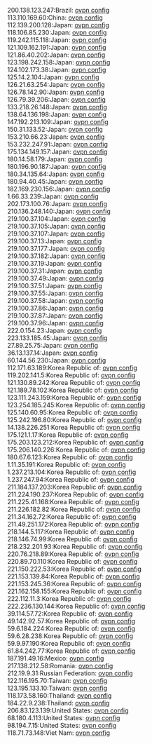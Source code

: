 200.138.123.247:Brazil: [ovpn config](vpn/200_138_123_247.ovpn)  
113.110.169.60:China: [ovpn config](vpn/113_110_169_60.ovpn)  
112.139.200.128:Japan: [ovpn config](vpn/112_139_200_128.ovpn)  
118.106.85.230:Japan: [ovpn config](vpn/118_106_85_230.ovpn)  
119.242.115.118:Japan: [ovpn config](vpn/119_242_115_118.ovpn)  
121.109.162.191:Japan: [ovpn config](vpn/121_109_162_191.ovpn)  
121.86.40.202:Japan: [ovpn config](vpn/121_86_40_202.ovpn)  
123.198.242.158:Japan: [ovpn config](vpn/123_198_242_158.ovpn)  
124.102.173.38:Japan: [ovpn config](vpn/124_102_173_38.ovpn)  
125.14.2.104:Japan: [ovpn config](vpn/125_14_2_104.ovpn)  
126.21.63.254:Japan: [ovpn config](vpn/126_21_63_254.ovpn)  
126.78.142.90:Japan: [ovpn config](vpn/126_78_142_90.ovpn)  
126.79.39.206:Japan: [ovpn config](vpn/126_79_39_206.ovpn)  
133.218.26.148:Japan: [ovpn config](vpn/133_218_26_148.ovpn)  
138.64.136.198:Japan: [ovpn config](vpn/138_64_136_198.ovpn)  
147.192.213.109:Japan: [ovpn config](vpn/147_192_213_109.ovpn)  
150.31.133.52:Japan: [ovpn config](vpn/150_31_133_52.ovpn)  
153.210.66.23:Japan: [ovpn config](vpn/153_210_66_23.ovpn)  
153.232.247.91:Japan: [ovpn config](vpn/153_232_247_91.ovpn)  
175.134.149.157:Japan: [ovpn config](vpn/175_134_149_157.ovpn)  
180.14.58.179:Japan: [ovpn config](vpn/180_14_58_179.ovpn)  
180.196.90.187:Japan: [ovpn config](vpn/180_196_90_187.ovpn)  
180.34.135.64:Japan: [ovpn config](vpn/180_34_135_64.ovpn)  
180.94.40.45:Japan: [ovpn config](vpn/180_94_40_45.ovpn)  
182.169.230.156:Japan: [ovpn config](vpn/182_169_230_156.ovpn)  
1.66.33.239:Japan: [ovpn config](vpn/1_66_33_239.ovpn)  
202.173.100.76:Japan: [ovpn config](vpn/202_173_100_76.ovpn)  
210.136.248.140:Japan: [ovpn config](vpn/210_136_248_140.ovpn)  
219.100.37.104:Japan: [ovpn config](vpn/219_100_37_104.ovpn)  
219.100.37.105:Japan: [ovpn config](vpn/219_100_37_105.ovpn)  
219.100.37.107:Japan: [ovpn config](vpn/219_100_37_107.ovpn)  
219.100.37.13:Japan: [ovpn config](vpn/219_100_37_13.ovpn)  
219.100.37.177:Japan: [ovpn config](vpn/219_100_37_177.ovpn)  
219.100.37.182:Japan: [ovpn config](vpn/219_100_37_182.ovpn)  
219.100.37.19:Japan: [ovpn config](vpn/219_100_37_19.ovpn)  
219.100.37.31:Japan: [ovpn config](vpn/219_100_37_31.ovpn)  
219.100.37.49:Japan: [ovpn config](vpn/219_100_37_49.ovpn)  
219.100.37.51:Japan: [ovpn config](vpn/219_100_37_51.ovpn)  
219.100.37.55:Japan: [ovpn config](vpn/219_100_37_55.ovpn)  
219.100.37.58:Japan: [ovpn config](vpn/219_100_37_58.ovpn)  
219.100.37.86:Japan: [ovpn config](vpn/219_100_37_86.ovpn)  
219.100.37.87:Japan: [ovpn config](vpn/219_100_37_87.ovpn)  
219.100.37.96:Japan: [ovpn config](vpn/219_100_37_96.ovpn)  
222.0.154.23:Japan: [ovpn config](vpn/222_0_154_23.ovpn)  
223.133.185.45:Japan: [ovpn config](vpn/223_133_185_45.ovpn)  
27.89.25.75:Japan: [ovpn config](vpn/27_89_25_75.ovpn)  
36.13.137.14:Japan: [ovpn config](vpn/36_13_137_14.ovpn)  
60.144.56.230:Japan: [ovpn config](vpn/60_144_56_230.ovpn)  
112.171.63.189:Korea Republic of: [ovpn config](vpn/112_171_63_189.ovpn)  
119.202.141.5:Korea Republic of: [ovpn config](vpn/119_202_141_5.ovpn)  
121.130.89.242:Korea Republic of: [ovpn config](vpn/121_130_89_242.ovpn)  
121.189.78.102:Korea Republic of: [ovpn config](vpn/121_189_78_102.ovpn)  
123.111.243.159:Korea Republic of: [ovpn config](vpn/123_111_243_159.ovpn)  
123.254.185.245:Korea Republic of: [ovpn config](vpn/123_254_185_245.ovpn)  
125.140.60.95:Korea Republic of: [ovpn config](vpn/125_140_60_95.ovpn)  
125.242.196.80:Korea Republic of: [ovpn config](vpn/125_242_196_80.ovpn)  
14.138.226.251:Korea Republic of: [ovpn config](vpn/14_138_226_251.ovpn)  
175.121.1.17:Korea Republic of: [ovpn config](vpn/175_121_1_17.ovpn)  
175.203.123.212:Korea Republic of: [ovpn config](vpn/175_203_123_212.ovpn)  
175.206.140.226:Korea Republic of: [ovpn config](vpn/175_206_140_226.ovpn)  
180.67.6.123:Korea Republic of: [ovpn config](vpn/180_67_6_123.ovpn)  
1.11.35.191:Korea Republic of: [ovpn config](vpn/1_11_35_191.ovpn)  
1.237.213.104:Korea Republic of: [ovpn config](vpn/1_237_213_104.ovpn)  
1.237.247.94:Korea Republic of: [ovpn config](vpn/1_237_247_94.ovpn)  
211.184.137.203:Korea Republic of: [ovpn config](vpn/211_184_137_203.ovpn)  
211.224.190.237:Korea Republic of: [ovpn config](vpn/211_224_190_237.ovpn)  
211.225.41.168:Korea Republic of: [ovpn config](vpn/211_225_41_168.ovpn)  
211.226.182.82:Korea Republic of: [ovpn config](vpn/211_226_182_82.ovpn)  
211.34.162.72:Korea Republic of: [ovpn config](vpn/211_34_162_72.ovpn)  
211.49.251.172:Korea Republic of: [ovpn config](vpn/211_49_251_172.ovpn)  
218.144.5.117:Korea Republic of: [ovpn config](vpn/218_144_5_117.ovpn)  
218.146.74.99:Korea Republic of: [ovpn config](vpn/218_146_74_99.ovpn)  
218.232.201.93:Korea Republic of: [ovpn config](vpn/218_232_201_93.ovpn)  
220.76.218.89:Korea Republic of: [ovpn config](vpn/220_76_218_89.ovpn)  
220.89.70.110:Korea Republic of: [ovpn config](vpn/220_89_70_110.ovpn)  
221.150.222.53:Korea Republic of: [ovpn config](vpn/221_150_222_53.ovpn)  
221.153.139.84:Korea Republic of: [ovpn config](vpn/221_153_139_84.ovpn)  
221.153.245.36:Korea Republic of: [ovpn config](vpn/221_153_245_36.ovpn)  
221.162.158.155:Korea Republic of: [ovpn config](vpn/221_162_158_155.ovpn)  
222.112.11.3:Korea Republic of: [ovpn config](vpn/222_112_11_3.ovpn)  
222.236.130.144:Korea Republic of: [ovpn config](vpn/222_236_130_144.ovpn)  
39.114.57.72:Korea Republic of: [ovpn config](vpn/39_114_57_72.ovpn)  
49.142.92.57:Korea Republic of: [ovpn config](vpn/49_142_92_57.ovpn)  
59.6.184.224:Korea Republic of: [ovpn config](vpn/59_6_184_224.ovpn)  
59.6.28.238:Korea Republic of: [ovpn config](vpn/59_6_28_238.ovpn)  
59.9.97.190:Korea Republic of: [ovpn config](vpn/59_9_97_190.ovpn)  
61.84.242.77:Korea Republic of: [ovpn config](vpn/61_84_242_77.ovpn)  
187.191.49.16:Mexico: [ovpn config](vpn/187_191_49_16.ovpn)  
217.138.212.58:Romania: [ovpn config](vpn/217_138_212_58.ovpn)  
212.19.9.31:Russian Federation: [ovpn config](vpn/212_19_9_31.ovpn)  
122.116.195.70:Taiwan: [ovpn config](vpn/122_116_195_70.ovpn)  
123.195.133.10:Taiwan: [ovpn config](vpn/123_195_133_10.ovpn)  
118.173.58.160:Thailand: [ovpn config](vpn/118_173_58_160.ovpn)  
184.22.9.238:Thailand: [ovpn config](vpn/184_22_9_238.ovpn)  
206.83.123.139:United States: [ovpn config](vpn/206_83_123_139.ovpn)  
68.180.4.113:United States: [ovpn config](vpn/68_180_4_113.ovpn)  
98.194.7.15:United States: [ovpn config](vpn/98_194_7_15.ovpn)  
118.71.73.148:Viet Nam: [ovpn config](vpn/118_71_73_148.ovpn)  
